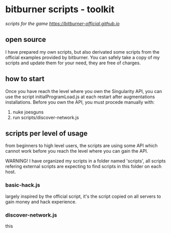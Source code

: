 # bitburner scripts - toolkit
*scripts for the game https://bitburner-official.github.io*

## open source
I have prepared my own scripts, but also derivated some scripts from the official examples provided by bitburner.
You can safely take a copy of my scripts and update them for your need, they are free of charges.

## how to start
Once you have reach the level where you own the Singularity API, you can use the script initialProgramLoad.js at each restart after augmentations installations. Before you own the API, you must procede manually with:
1. nuke joesguns
2. run scripts/discover-network.js

## scripts per level of usage
from beginners to high level users, the scripts are using some API which cannot work before you reach the level where you can gain the API.

WARNING! I have organized my scripts in a folder named 'scripts', all scripts refering external scripts are expecting to find scripts in this folder on each host.

### basic-hack.js
largely inspired by the official script, it's the script copied on all servers to gain money and hack experience.

### discover-network.js 
this 
